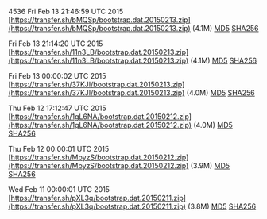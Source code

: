 4536 Fri Feb 13 21:46:59 UTC 2015 [https://transfer.sh/bMQSp/bootstrap.dat.20150213.zip](https://transfer.sh/bMQSp/bootstrap.dat.20150213.zip) (4.1M) [MD5](https://transfer.sh/2ZoSV/md5.txt) [SHA256](https://transfer.sh/77AkO/sha256.txt)

Fri Feb 13 21:14:20 UTC 2015 [https://transfer.sh/11n3LB/bootstrap.dat.20150213.zip](https://transfer.sh/11n3LB/bootstrap.dat.20150213.zip) (4.1M) [MD5](https://transfer.sh/3IICP/md5.txt) [SHA256](https://transfer.sh/hHvlZ/sha256.txt)

Fri Feb 13 00:00:02 UTC 2015 [https://transfer.sh/37KJI/bootstrap.dat.20150213.zip](https://transfer.sh/37KJI/bootstrap.dat.20150213.zip) (4.0M) [MD5](https://transfer.sh/ekmDr/md5.txt) [SHA256](https://transfer.sh/7xlAq/sha256.txt)

Thu Feb 12 17:12:47 UTC 2015 [https://transfer.sh/1gL6NA/bootstrap.dat.20150212.zip](https://transfer.sh/1gL6NA/bootstrap.dat.20150212.zip) (4.0M) [MD5](https://transfer.sh/16DLqf/md5.txt) [SHA256](https://transfer.sh/UbI0Y/sha256.txt)

Thu Feb 12 00:00:01 UTC 2015 [https://transfer.sh/MbyzS/bootstrap.dat.20150212.zip](https://transfer.sh/MbyzS/bootstrap.dat.20150212.zip) (3.9M) [MD5](https://transfer.sh/J2hyL/md5.txt) [SHA256](https://transfer.sh/1mMna/sha256.txt)

Wed Feb 11 00:00:01 UTC 2015 [https://transfer.sh/pXL3q/bootstrap.dat.20150211.zip](https://transfer.sh/pXL3q/bootstrap.dat.20150211.zip) (3.8M) [MD5](https://transfer.sh/5JKvD/md5.txt) [SHA256](https://transfer.sh/pO3Bc/sha256.txt)
